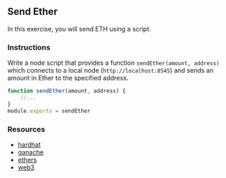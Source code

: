 ## Send Ether

In this exercise, you will send ETH using a script.

### Instructions

Write a node script that provides a function `sendEther(amount, address)` which connects to a local node (`http://localhost:8545`) and sends an amount in Ether to the specified address.

```js
function sendEther(amount, address) {
    //...
}
module.exports = sendEther
```

### Resources

- [hardhat](https://hardhat.org)
- [ganache](https://www.trufflesuite.com/ganache)
- [ethers](https://docs.ethers.io/)
- [web3](https://web3js.readthedocs.io/)
